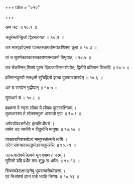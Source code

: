 +++
title = "०१०"

+++

अथ धटः ॥ १०.१ ॥

चतुर्हस्तोच्छ्रितो द्विहस्तायतः ॥ १०.२ ॥

तत्र सारवृक्षोद्भवा पञ्चहस्तायतोभयतःशिक्या तुला ॥ १०.३ ॥

तां च सुवर्णकारकांस्यकाराणामन्यतमो बिभृयात् ॥ १०.४ ॥

तत्र चैकस्मिन् शिक्ये पुरुषं दिव्यकारिणमारोपयेत्, द्वितीये प्रतिमानं शिलादि ॥ १०.५ ॥

प्रतिमानपुरुषौ समधृतौ सुचिह्नितौ कृत्वा पुरुषमवतारयेत् ॥ १०.६ ॥

धटं च समयेन गृह्णीयात् ॥ १०.७ ॥

तुलाधारं च ॥ १०.८ ॥

ब्रह्मघ्नां ये स्मृता लोका ये लोकाः कूटसाक्षिणाम्  ।  
तुलाधारस्य ते लोकास्तुलां धारयतो मृषा  ॥ १०.९ ॥

धर्मपर्यायवचनैर्धट इत्यभिधीयसे  ।  
त्वमेव धट जानीषे न विदुर्यानि मानुषाः  ॥ १०.१० ॥

व्यवहाराभिशस्तोऽयं मानुषस्तोल्यते त्वयि  ।  
तदेनं संशयादस्माद्धर्मतस्त्रातुमर्हसि  ॥ १०.११ ॥

ततस्त्वारोपयेच्छिक्ये भूय एवाथ तं नरम्  ।  
तुलितो यदि वर्धेत ततः शुद्धः स धर्मतः  ॥ १०.१२ ॥

शिक्यच्छेदाक्षभङ्गेषु भूयस्त्वारोपयेन्नरम्  ।  
एवं निःसंशयं ज्ञानं यतो भवति निर्णयः  ॥ १०.१३ ॥


